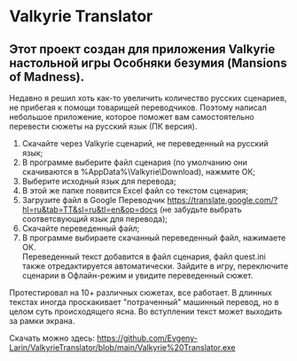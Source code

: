 # Valkyrie Translator
## Этот проект создан для приложения Valkyrie настольной игры Особняки безумия (Mansions of Madness).
Недавно я решил хоть как-то увеличить количество русских сценариев, не прибегая к помощи товарищей переводчиков. Поэтому написал небольшое приложение, которое поможет вам самостоятельно перевести сюжеты на русский язык (ПК версия).

1. Скачайте через Valkyrie сценарий, не переведенный на русский язык;  
2. В программе выберите файл сценария (по умолчанию они скачиваются в %AppData%\Valkyrie\Download), нажмите ОК;  
3. Выберите исходный язык для перевода;  
4. В этой же папке появится Excel файл со текстом сценария;  
5. Загрузите файл в Google Переводчик https://translate.google.com/?hl=ru&tab=TT&sl=ru&tl=en&op=docs (не забудьте выбрать соответсвующий язык для перевода);  
6. Скачайте переведенный файл;  
7. В программе выбираете скачанный переведенный файл, нажимаете ОК.  
Переведенный текст добавится в файл сценария, файл quest.ini также отредактируется автоматически. 
Зайдите в игру, переключите сценарии в Офлайн-режим и увидите переведенный сюжет.

Протестировал на 10+ различных сюжетах, все работает. В длинных текстах иногда проскакивает "потраченный" машинный перевод, но в целом суть происходящего ясна. Во вступлении текст может выходить за рамки экрана.

Скачать можно здесь: https://github.com/Evgeny-Larin/ValkyrieTranslator/blob/main/Valkyrie%20Translator.exe  